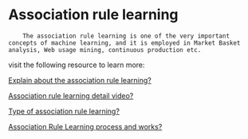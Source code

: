 
 # Association rule learning

        The association rule learning is one of the very important concepts of machine learning, and it is employed in Market Basket analysis, Web usage mining, continuous production etc.  
    
visit the following resource to learn more:

 [Explain about the association rule learning?](https://www.javatpoint.com/association-rule-learning)

[Association rule learning detail video?](https://www.coursera.org/videos/process-mining/fk3JX?query=Association+Rule+Learning&source=search)       

[Type of association rule learning?](https://www.javatpoint.com/association-rule-learning)

 [Association Rule Learning process and works?](https://en.wikipedia.org/wiki/Association_rule_learning#:~:text=Association%20rule%20learning%20is%20a,using%20some%20measures%20of%20interestingness) 

